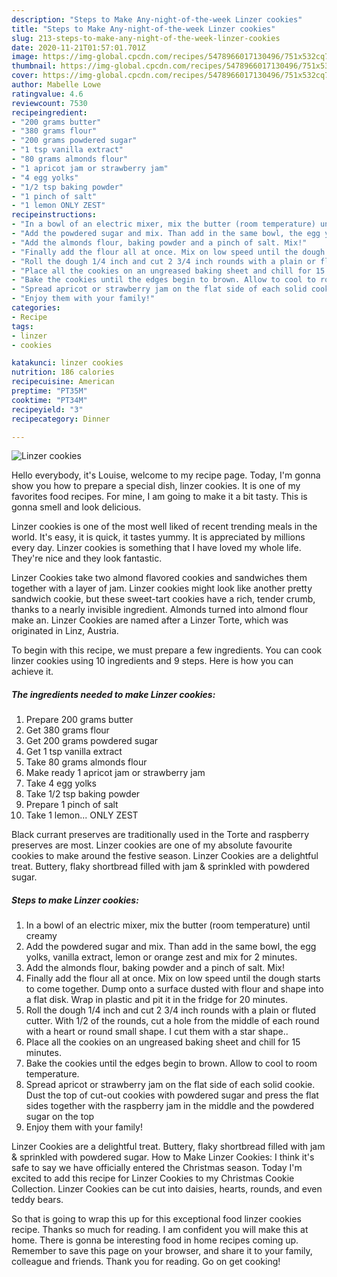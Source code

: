 ```yaml
---
description: "Steps to Make Any-night-of-the-week Linzer cookies"
title: "Steps to Make Any-night-of-the-week Linzer cookies"
slug: 213-steps-to-make-any-night-of-the-week-linzer-cookies
date: 2020-11-21T01:57:01.701Z
image: https://img-global.cpcdn.com/recipes/5478966017130496/751x532cq70/linzer-cookies-recipe-main-photo.jpg
thumbnail: https://img-global.cpcdn.com/recipes/5478966017130496/751x532cq70/linzer-cookies-recipe-main-photo.jpg
cover: https://img-global.cpcdn.com/recipes/5478966017130496/751x532cq70/linzer-cookies-recipe-main-photo.jpg
author: Mabelle Lowe
ratingvalue: 4.6
reviewcount: 7530
recipeingredient:
- "200 grams butter"
- "380 grams flour"
- "200 grams powdered sugar"
- "1 tsp vanilla extract"
- "80 grams almonds flour"
- "1 apricot jam or strawberry jam"
- "4 egg yolks"
- "1/2 tsp baking powder"
- "1 pinch of salt"
- "1 lemon ONLY ZEST"
recipeinstructions:
- "In a bowl of an electric mixer, mix the butter (room temperature) until creamy"
- "Add the powdered sugar and mix. Than add in the same bowl, the egg yolks, vanilla extract, lemon or orange zest and mix for 2 minutes."
- "Add the almonds flour, baking powder and a pinch of salt. Mix!"
- "Finally add the flour all at once. Mix on low speed until the dough starts to come together. Dump onto a surface dusted with flour and shape into a flat  disk. Wrap in plastic and pit it in the fridge for 20 minutes."
- "Roll the dough 1/4 inch and cut 2 3/4 inch rounds with a plain or fluted cutter. With 1/2 of the rounds, cut a hole from the middle of each round with a heart or round small shape. I cut them with a star shape.."
- "Place all the cookies on an ungreased baking sheet and chill for 15 minutes."
- "Bake the cookies until the edges begin to brown. Allow to cool to room temperature."
- "Spread apricot or strawberry jam on the flat side of each solid cookie. Dust the top of cut-out cookies with powdered sugar and press the flat sides together with the raspberry jam in the middle and the powdered sugar on the top"
- "Enjoy them with your family!"
categories:
- Recipe
tags:
- linzer
- cookies

katakunci: linzer cookies 
nutrition: 186 calories
recipecuisine: American
preptime: "PT35M"
cooktime: "PT34M"
recipeyield: "3"
recipecategory: Dinner

---
```



![Linzer cookies](https://img-global.cpcdn.com/recipes/5478966017130496/751x532cq70/linzer-cookies-recipe-main-photo.jpg)

Hello everybody, it's Louise, welcome to my recipe page. Today, I'm gonna show you how to prepare a special dish, linzer cookies. It is one of my favorites food recipes. For mine, I am going to make it a bit tasty. This is gonna smell and look delicious.

Linzer cookies is one of the most well liked of recent trending meals in the world. It's easy, it is quick, it tastes yummy. It is appreciated by millions every day. Linzer cookies is something that I have loved my whole life. They're nice and they look fantastic.

Linzer Cookies take two almond flavored cookies and sandwiches them together with a layer of jam. Linzer cookies might look like another pretty sandwich cookie, but these sweet-tart cookies have a rich, tender crumb, thanks to a nearly invisible ingredient. Almonds turned into almond flour make an. Linzer Cookies are named after a Linzer Torte, which was originated in Linz, Austria.


To begin with this recipe, we must prepare a few ingredients. You can cook linzer cookies using 10 ingredients and 9 steps. Here is how you can achieve it.

<!--inarticleads1-->

##### The ingredients needed to make Linzer cookies:

1. Prepare 200 grams butter
1. Get 380 grams flour
1. Get 200 grams powdered sugar
1. Get 1 tsp vanilla extract
1. Take 80 grams almonds flour
1. Make ready 1 apricot jam or strawberry jam
1. Take 4 egg yolks
1. Take 1/2 tsp baking powder
1. Prepare 1 pinch of salt
1. Take 1 lemon... ONLY ZEST


Black currant preserves are traditionally used in the Torte and raspberry preserves are most. Linzer cookies are one of my absolute favourite cookies to make around the festive season. Linzer Cookies are a delightful treat. Buttery, flaky shortbread filled with jam &amp; sprinkled with powdered sugar. 

<!--inarticleads2-->

##### Steps to make Linzer cookies:

1. In a bowl of an electric mixer, mix the butter (room temperature) until creamy
1. Add the powdered sugar and mix. Than add in the same bowl, the egg yolks, vanilla extract, lemon or orange zest and mix for 2 minutes.
1. Add the almonds flour, baking powder and a pinch of salt. Mix!
1. Finally add the flour all at once. Mix on low speed until the dough starts to come together. Dump onto a surface dusted with flour and shape into a flat  disk. Wrap in plastic and pit it in the fridge for 20 minutes.
1. Roll the dough 1/4 inch and cut 2 3/4 inch rounds with a plain or fluted cutter. With 1/2 of the rounds, cut a hole from the middle of each round with a heart or round small shape. I cut them with a star shape..
1. Place all the cookies on an ungreased baking sheet and chill for 15 minutes.
1. Bake the cookies until the edges begin to brown. Allow to cool to room temperature.
1. Spread apricot or strawberry jam on the flat side of each solid cookie. Dust the top of cut-out cookies with powdered sugar and press the flat sides together with the raspberry jam in the middle and the powdered sugar on the top
1. Enjoy them with your family!


Linzer Cookies are a delightful treat. Buttery, flaky shortbread filled with jam &amp; sprinkled with powdered sugar. How to Make Linzer Cookies: I think it&#39;s safe to say we have officially entered the Christmas season. Today I&#39;m excited to add this recipe for Linzer Cookies to my Christmas Cookie Collection. Linzer Cookies can be cut into daisies, hearts, rounds, and even teddy bears. 

So that is going to wrap this up for this exceptional food linzer cookies recipe. Thanks so much for reading. I am confident you will make this at home. There is gonna be interesting food in home recipes coming up. Remember to save this page on your browser, and share it to your family, colleague and friends. Thank you for reading. Go on get cooking!
